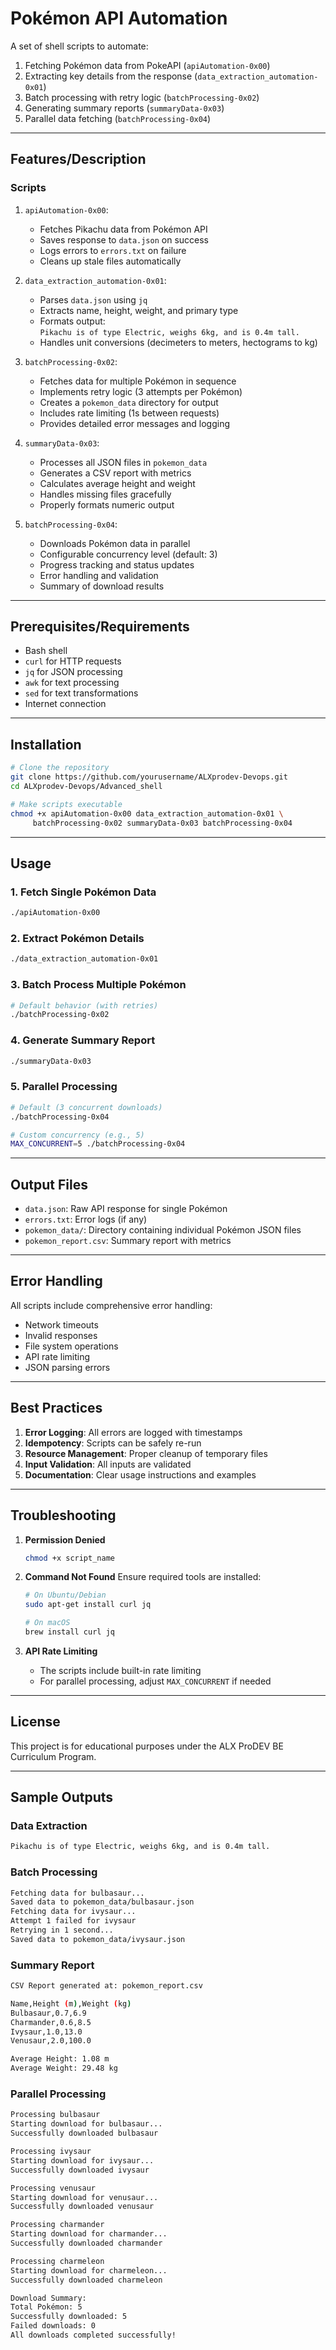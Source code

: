 # Pokémon API Automation

A set of shell scripts to automate:

1. Fetching Pokémon data from PokeAPI (`apiAutomation-0x00`)
2. Extracting key details from the response (`data_extraction_automation-0x01`)
3. Batch processing with retry logic (`batchProcessing-0x02`)
4. Generating summary reports (`summaryData-0x03`)
5. Parallel data fetching (`batchProcessing-0x04`)

---

## Features/Description

### Scripts

1. `apiAutomation-0x00`:
   - Fetches Pikachu data from Pokémon API
   - Saves response to `data.json` on success
   - Logs errors to `errors.txt` on failure
   - Cleans up stale files automatically

2. `data_extraction_automation-0x01`:
   - Parses `data.json` using `jq`
   - Extracts name, height, weight, and primary type
   - Formats output:  
   `Pikachu is of type Electric, weighs 6kg, and is 0.4m tall.`
   - Handles unit conversions (decimeters to meters, hectograms to kg)

3. `batchProcessing-0x02`:
   - Fetches data for multiple Pokémon in sequence
   - Implements retry logic (3 attempts per Pokémon)
   - Creates a `pokemon_data` directory for output
   - Includes rate limiting (1s between requests)
   - Provides detailed error messages and logging

4. `summaryData-0x03`:
   - Processes all JSON files in `pokemon_data`
   - Generates a CSV report with metrics
   - Calculates average height and weight
   - Handles missing files gracefully
   - Properly formats numeric output

5. `batchProcessing-0x04`:
   - Downloads Pokémon data in parallel
   - Configurable concurrency level (default: 3)
   - Progress tracking and status updates
   - Error handling and validation
   - Summary of download results

---

## Prerequisites/Requirements

- Bash shell
- `curl` for HTTP requests
- `jq` for JSON processing
- `awk` for text processing
- `sed` for text transformations
- Internet connection

---

## Installation

```bash
# Clone the repository
git clone https://github.com/yourusername/ALXprodev-Devops.git
cd ALXprodev-Devops/Advanced_shell

# Make scripts executable
chmod +x apiAutomation-0x00 data_extraction_automation-0x01 \
     batchProcessing-0x02 summaryData-0x03 batchProcessing-0x04
```

---

## Usage

### 1. Fetch Single Pokémon Data

```bash
./apiAutomation-0x00
```

### 2. Extract Pokémon Details

```bash
./data_extraction_automation-0x01
```

### 3. Batch Process Multiple Pokémon

```bash
# Default behavior (with retries)
./batchProcessing-0x02
```

### 4. Generate Summary Report

```bash
./summaryData-0x03
```

### 5. Parallel Processing

```bash
# Default (3 concurrent downloads)
./batchProcessing-0x04

# Custom concurrency (e.g., 5)
MAX_CONCURRENT=5 ./batchProcessing-0x04
```

---

## Output Files

- `data.json`: Raw API response for single Pokémon
- `errors.txt`: Error logs (if any)
- `pokemon_data/`: Directory containing individual Pokémon JSON files
- `pokemon_report.csv`: Summary report with metrics

---

## Error Handling

All scripts include comprehensive error handling:

- Network timeouts
- Invalid responses
- File system operations
- API rate limiting
- JSON parsing errors

---

## Best Practices

1. **Error Logging**: All errors are logged with timestamps
2. **Idempotency**: Scripts can be safely re-run
3. **Resource Management**: Proper cleanup of temporary files
4. **Input Validation**: All inputs are validated
5. **Documentation**: Clear usage instructions and examples

---

## Troubleshooting

1. **Permission Denied**

   ```bash
   chmod +x script_name
   ```

2. **Command Not Found**
   Ensure required tools are installed:

   ```bash
   # On Ubuntu/Debian
   sudo apt-get install curl jq
   
   # On macOS
   brew install curl jq
   ```

3. **API Rate Limiting**
   - The scripts include built-in rate limiting
   - For parallel processing, adjust `MAX_CONCURRENT` if needed

---

## License

This project is for educational purposes under the ALX ProDEV BE Curriculum Program.

---

## Sample Outputs

### Data Extraction

```bash
Pikachu is of type Electric, weighs 6kg, and is 0.4m tall.
```

### Batch Processing

```bash
Fetching data for bulbasaur...
Saved data to pokemon_data/bulbasaur.json
Fetching data for ivysaur...
Attempt 1 failed for ivysaur
Retrying in 1 second...
Saved data to pokemon_data/ivysaur.json
```

### Summary Report

```bash
CSV Report generated at: pokemon_report.csv

Name,Height (m),Weight (kg)
Bulbasaur,0.7,6.9
Charmander,0.6,8.5
Ivysaur,1.0,13.0
Venusaur,2.0,100.0

Average Height: 1.08 m
Average Weight: 29.48 kg
```

### Parallel Processing

```bash
Processing bulbasaur 
Starting download for bulbasaur...
Successfully downloaded bulbasaur

Processing ivysaur 
Starting download for ivysaur...
Successfully downloaded ivysaur

Processing venusaur 
Starting download for venusaur...
Successfully downloaded venusaur

Processing charmander 
Starting download for charmander...
Successfully downloaded charmander

Processing charmeleon 
Starting download for charmeleon...
Successfully downloaded charmeleon

Download Summary:
Total Pokémon: 5
Successfully downloaded: 5
Failed downloads: 0
All downloads completed successfully!
```
